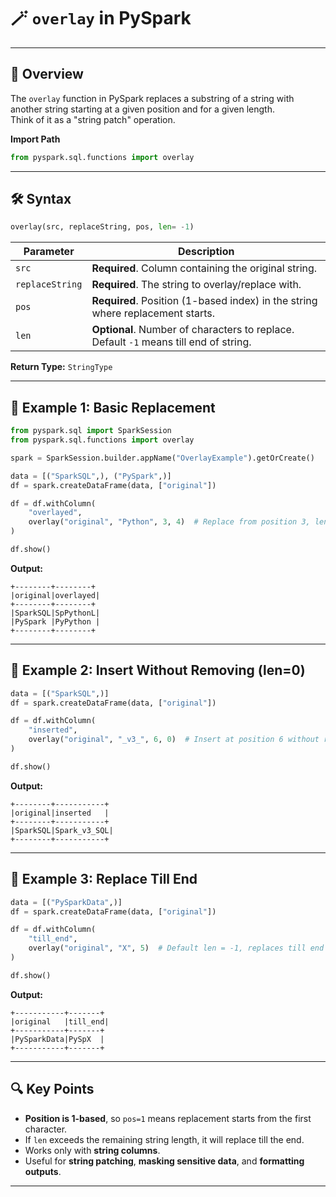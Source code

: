 # 🪄 `overlay` in PySpark

---

## 📝 Overview
The `overlay` function in PySpark replaces a substring of a string with another string starting at a given position and for a given length.  
Think of it as a "string patch" operation.

**Import Path**
```python
from pyspark.sql.functions import overlay
````

---

## 🛠 Syntax

```python
overlay(src, replaceString, pos, len= -1)
```

| Parameter       | Description                                                                           |
| --------------- | ------------------------------------------------------------------------------------- |
| `src`           | **Required**. Column containing the original string.                                  |
| `replaceString` | **Required**. The string to overlay/replace with.                                     |
| `pos`           | **Required**. Position (1-based index) in the string where replacement starts.        |
| `len`           | **Optional**. Number of characters to replace. Default `-1` means till end of string. |

**Return Type:**
`StringType`

---

## 🎯 Example 1: Basic Replacement

```python
from pyspark.sql import SparkSession
from pyspark.sql.functions import overlay

spark = SparkSession.builder.appName("OverlayExample").getOrCreate()

data = [("SparkSQL",), ("PySpark",)]
df = spark.createDataFrame(data, ["original"])

df = df.withColumn(
    "overlayed",
    overlay("original", "Python", 3, 4)  # Replace from position 3, length 4
)

df.show()
```

**Output:**

```
+--------+--------+
|original|overlayed|
+--------+--------+
|SparkSQL|SpPythonL|
|PySpark |PyPython |
+--------+--------+
```

---

## 🎯 Example 2: Insert Without Removing (len=0)

```python
data = [("SparkSQL",)]
df = spark.createDataFrame(data, ["original"])

df = df.withColumn(
    "inserted",
    overlay("original", "_v3_", 6, 0)  # Insert at position 6 without replacing
)

df.show()
```

**Output:**

```
+--------+-----------+
|original|inserted   |
+--------+-----------+
|SparkSQL|Spark_v3_SQL|
+--------+-----------+
```

---

## 🎯 Example 3: Replace Till End

```python
data = [("PySparkData",)]
df = spark.createDataFrame(data, ["original"])

df = df.withColumn(
    "till_end",
    overlay("original", "X", 5)  # Default len = -1, replaces till end
)

df.show()
```

**Output:**

```
+-----------+-------+
|original   |till_end|
+-----------+-------+
|PySparkData|PySpX  |
+-----------+-------+
```

---

## 🔍 Key Points

* **Position is 1-based**, so `pos=1` means replacement starts from the first character.
* If `len` exceeds the remaining string length, it will replace till the end.
* Works only with **string columns**.
* Useful for **string patching**, **masking sensitive data**, and **formatting outputs**.

---
